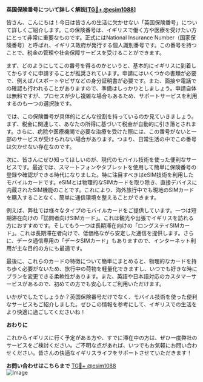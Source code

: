 **英国保険番号について詳しく解説[[TG💪+ @esim1088](https://t.me/s/esim1088)]**

皆さん、こんにちは！今日は皆さんの生活に欠かせない「英国保険番号」について詳しくご紹介します。この保険番号は、イギリスで働く方や医療を受けたい方にとって非常に重要なものです。正式にはNational Insurance Number（国家保険番号）と呼ばれ、イギリス政府が発行する個人識別番号です。この番号を持つことで、税金の管理や社会保障サービスを受けることができます。

まず、どのようにしてこの番号を得るのかというと、基本的にイギリスに到着してからすぐに申請することが推奨されています。申請にはいくつかの書類が必要で、例えばパスポートやビザなどの身分証明書が必要です。また、面接や電話での確認も行われることがありますので、準備はしっかりとしましょう。申請自体は無料ですが、プロセスが少し複雑な場合もあるため、サポートサービスを利用するのも一つの選択肢です。

では、この保険番号が具体的にどんな役割を持っているのか見ていきましょう。まず、税金に関連して、あなたの所得に基づいて税金が自動的に引き落とされます。さらに、病院や医療機関で必要な治療を受けた際には、この番号がないと一部のサービスが受けられない場合があります。つまり、日常生活の中でこの番号は欠かせない存在なのです。

次に、皆さんにぜひ知ってほしいのが、現代のモバイル技術を使った便利なサービスです。最近では、スマートフォンやタブレットを使用して簡単に保険番号の登録や確認ができる時代になりました。特に注目すべきはeSIM技術を利用したモバイルカードです。eSIMとは物理的なSIMカードを取り除き、直接デバイスに内蔵されたSIM機能のことです。これにより、海外旅行中でも現地のSIMカードを購入することなく、簡単に通信環境を整えることができます。

例えば、弊社では様々なタイプのモバイルカードをご提供しています。一つは短期滞在向けの「訪問者向けSIMカード」。これは観光や出張でイギリスを訪れる方におすすめです。そしてもう一つは長期滞在向けの「ロングステイSIMカード」。これは長期滞在者向けで、低価格ながら安定した通信を提供します。さらに、データ通信専用の「データSIMカード」もありますので、インターネット利用が主な目的の方にも最適です。

最後に、これらのカードの特徴について簡単にまとめると、物理的なカードを持ち歩く必要がないため、旅行中の荷物を軽量化できますし、いつでも好きな時にプランを変更できる柔軟性があります。また、英語や日本語対応のカスタマーサービスがあるので、初めての方でも安心してご利用いただけます。

いかがでしたでしょうか？英国保険番号だけでなく、モバイル技術を使った便利なサービスもご紹介しました。ぜひこの情報を参考にして、イギリスでの生活をより快適に過ごしてくださいね！

**おわりに**

これからイギリスに行く予定がある方や、すでに滞在中の方は、ぜひ一度弊社のサービスをご検討ください。ご不明な点があれば、いつでもお気軽にお問い合わせください。皆さんの快適なイギリスライフをサポートさせていただきます！

**お問い合わせはこちらまで**
[TG💪+ @esim1088](https://t.me/s/esim1088)  
![Image](https://i.postimg.cc/Y0z9fWf4/image.png)